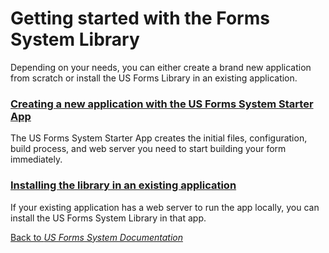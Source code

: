 # Getting started with the Forms System Library

Depending on your needs, you can either create a brand new application from scratch or install the US Forms Library in an existing application.

### [Creating a new application with the US Forms System Starter App](getting-started/creating-a-new-application-with-the-us-forms-system-starter-app.md)

The US Forms System Starter App creates the initial files, configuration, build process, and web server you need to start building your form immediately.

### [Installing the library in an existing application](getting-started/installing-the-library-in-an-existing-application.md)

If your existing application has a web server to run the app locally, you can install the US Forms System Library in that app.

[Back to *US Forms System Documentation*](/docs/README.md)
